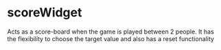 # scoreWidget
Acts as a score-board when the game is played between 2 people. It has the flexibility to choose the target value and also has a reset functionality

